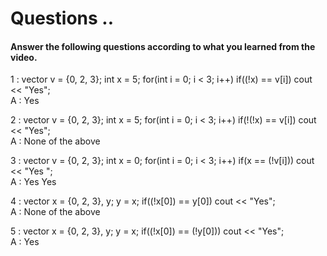 # Questions ..

#### Answer the following questions according to what you learned from the video.

1 : vector<int> v = {0, 2, 3}; int x = 5; for(int i = 0; i < 3; i++) if((!x) == v[i]) cout << "Yes";  
A : Yes

2 : vector<int> v = {0, 2, 3}; int x = 5; for(int i = 0; i < 3; i++) if(!(!x) == v[i]) cout << "Yes";  
A : None of the above

3 : vector<int> v = {0, 2, 3}; int x = 0; for(int i = 0; i < 3; i++) if(x == (!v[i])) cout << "Yes ";  
A : Yes Yes

4 : vector<int> x = {0, 2, 3}, y; y = x; if((!x[0]) == y[0]) cout << "Yes";  
A : None of the above

5 : vector<int> x = {0, 2, 3}, y; y = x; if((!x[0]) == (!y[0])) cout << "Yes";  
A : Yes
